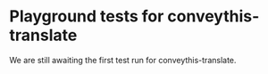 # Playground tests for conveythis-translate
We are still awaiting the first test run for conveythis-translate.
